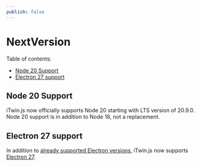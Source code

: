 ```yaml
---
publish: false
---
```

# NextVersion

Table of contents:

- [Node 20 Support](#node-20-support)
- [Electron 27 support](#electron-27-support)


## Node 20 Support

iTwin.js now officially supports Node 20 starting with LTS version of 20.9.0. Node 20 support is in addition to Node 18, not a replacement.

## Electron 27 support

In addition to [already supported Electron versions](../learning/SupportedPlatforms.md#electron), iTwin.js now supports [Electron 27](https://www.electronjs.org/blog/electron-27-0).
